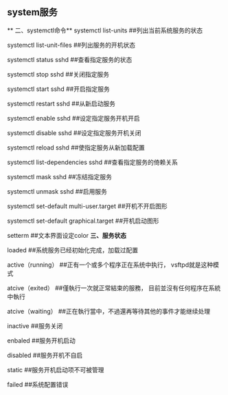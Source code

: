 ## system服务


** 二、systemctl命令**
systemctl list-units            ##列出当前系统服务的状态

systemctl list-unit-files       ##列出服务的开机状态

systemctl status sshd           ##查看指定服务的状态

systemctl stop sshd             ##关闭指定服务

systemctl start sshd            ##开启指定服务

systemctl restart sshd          ##从新启动服务

systemctl enable sshd           ##设定指定服务开机开启

systemctl disable sshd          ##设定指定服务开机关闭

systemctl reload sshd           ##使指定服务从新加载配置

systemctl list-dependencies sshd    ##查看指定服务的倚赖关系

systemctl mask  sshd            ##冻结指定服务

systemctl unmask sshd           ##启用服务

systemctl set-default multi-user.target ##开机不开启图形

systemctl set-default graphical.target  ##开机启动图形

setterm                 ##文本界面设定color
**三、服务状态**

loaded             ##系统服务已经初始化完成，加载过配置

active（running）       ##正有一个或多个程序正在系统中执行， vsftpd就是这种模式

atcive（exited）        ##僅執行一次就正常結束的服務， 目前並沒有任何程序在系統中執行

atcive（waiting）       ##正在執行當中，不過還再等待其他的事件才能继续处理

inactive            ##服务关闭

enbaled           ##服务开机启动

disabled          ##服务开机不自启

static                ##服务开机启动项不可被管理

failed                ##系统配置错误